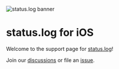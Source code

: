 ![status.log banner](https://static.joanna.lol/banner.png)

# status.log for iOS

Welcome to the support page for [status.log](https://apps.apple.com/us/app/status-log/id6444921793)!

Join our [discussions](https://github.com/jmjordan/statuslog-support/discussions) or file an [issue](https://github.com/jmjordan/statuslog-support/issues).
